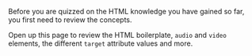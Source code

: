 Before you are quizzed on the HTML knowledge you have gained so far, you first need to review the concepts.

Open up this page to review the HTML boilerplate, `audio` and `video` elements, the different `target` attribute values and more.

